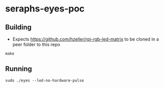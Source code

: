 # seraphs-eyes-poc

## Building
- Expects https://github.com/hzeller/rpi-rgb-led-matrix to be cloned in a peer folder to this repo

```
make
```

## Running
```
sudo ./eyes --led-no-hardware-pulse
```
